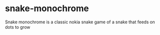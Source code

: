 # snake-monochrome
Snake monochrome is a classic nokia snake game of a snake that feeds on dots to grow
